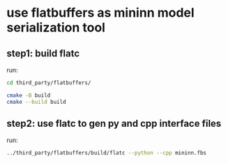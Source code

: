 # use flatbuffers as mininn model serialization tool

## step1: build flatc

run:
```sh
cd third_party/flatbuffers/

cmake -B build
cmake --build build
```

## step2: use flatc to gen py and cpp interface files

run:
```sh
../third_party/flatbuffers/build/flatc --python --cpp mininn.fbs
```